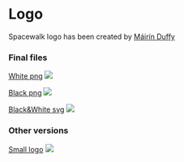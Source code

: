 # Logo

Spacewalk logo has been created by [Máirín Duffy](https://fedoraproject.org/wiki/MairinDuffy)

### Final files

[White png](images/spacewalk-white.png?raw=True)
![](images/spacewalk-white.png?raw=True)

[Black png](images/spacewalk-black.png?raw=True)
![](images/spacewalk-black.png?raw=True)

[Black&White svg](images/spacewalk-blackandwhite-logos.svg?raw=True)
![](images/spacewalk-blackandwhite-logos.svg?raw=True)

### Other versions

[Small logo](images/logo.png?raw=True)
![](images/logo.png?raw=True)